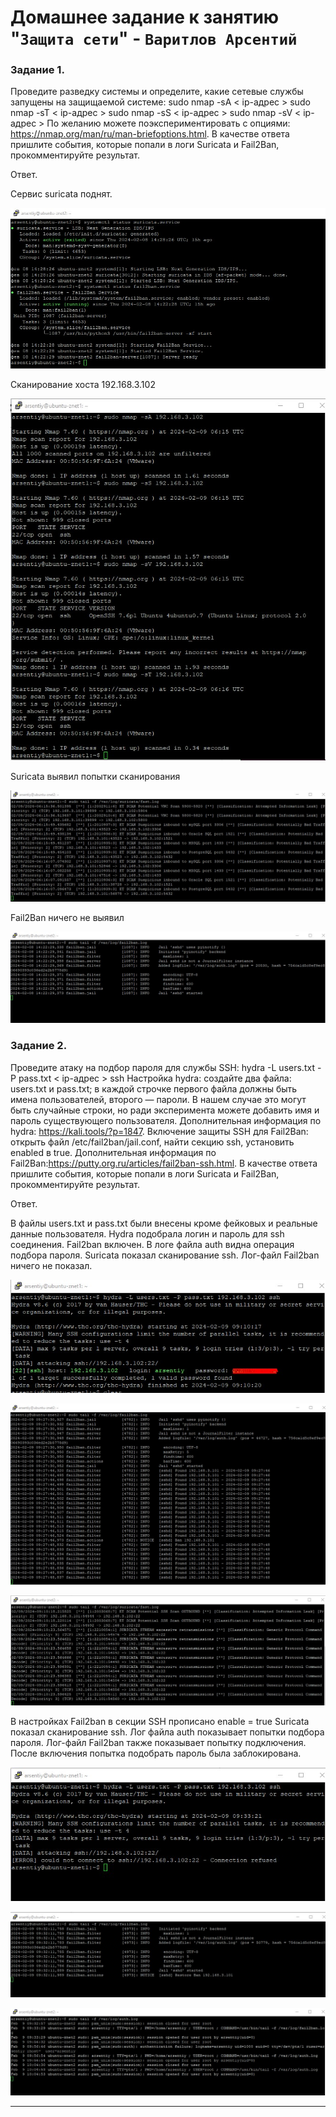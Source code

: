 # Домашнее задание к занятию "`Защита сети`" - `Варитлов Арсентий`


### Задание 1.

Проведите разведку системы и определите, какие сетевые службы запущены на защищаемой системе:
sudo nmap -sA < ip-адрес >
sudo nmap -sT < ip-адрес >
sudo nmap -sS < ip-адрес >
sudo nmap -sV < ip-адрес >
По желанию можете поэкспериментировать с опциями: https://nmap.org/man/ru/man-briefoptions.html.
В качестве ответа пришлите события, которые попали в логи Suricata и Fail2Ban, прокомментируйте результат.

Ответ. 

Сервис suricata поднят.

![Скриншот 1](https://github.com/ArsentiyV/02-monitoring/blob/main/img/znet-1-1.jpg)

Сканирование хоста 192.168.3.102

![Скриншот 1](https://github.com/ArsentiyV/02-monitoring/blob/main/img/znet-1-2.jpg)

Suricata выявил попытки сканирования

![Скриншот 1](https://github.com/ArsentiyV/02-monitoring/blob/main/img/znet-1-3.jpg)

Fail2Ban ничего не выявил

![Скриншот 1](https://github.com/ArsentiyV/02-monitoring/blob/main/img/znet-1-4.jpg)


### Задание 2. 


Проведите атаку на подбор пароля для службы SSH:
hydra -L users.txt -P pass.txt < ip-адрес > ssh
Настройка hydra:
создайте два файла: users.txt и pass.txt;
в каждой строчке первого файла должны быть имена пользователей, второго — пароли. В нашем случае это могут 
быть случайные строки, но ради эксперимента можете добавить имя и пароль существующего пользователя.
Дополнительная информация по hydra: https://kali.tools/?p=1847.
Включение защиты SSH для Fail2Ban:
открыть файл /etc/fail2ban/jail.conf,
найти секцию ssh,
установить enabled в true.
Дополнительная информация по Fail2Ban:https://putty.org.ru/articles/fail2ban-ssh.html.
В качестве ответа пришлите события, которые попали в логи Suricata и Fail2Ban, прокомментируйте результат.

Ответ.

В файлы users.txt и pass.txt были внесены кроме фейковых и реальные данные пользователя. 
Hydra подобрала логин и пароль для ssh соединения.
Fail2ban включен.
В логе файла auth видна операция подбора пароля. Suricata показал сканирование ssh. 
Лог-файл Fail2ban ничего не показал.

![Скриншот 1](https://github.com/ArsentiyV/02-monitoring/blob/main/img/znet-2-1.jpg)

![Скриншот 1](https://github.com/ArsentiyV/02-monitoring/blob/main/img/znet-2-2.jpg)

![Скриншот 1](https://github.com/ArsentiyV/02-monitoring/blob/main/img/znet-2-3.jpg)

В настройках Fail2ban в секции SSH прописано enable = true
Suricata показал сканирование ssh. Лог файла auth показывает попытки подбора пароля. 
Лог-файл Fail2ban также показывает попытку подключения. После включения попытка подобрать 
пароль была заблокирована.

![Скриншот 1](https://github.com/ArsentiyV/02-monitoring/blob/main/img/znet-2-4.jpg)

![Скриншот 1](https://github.com/ArsentiyV/02-monitoring/blob/main/img/znet-2-5.jpg)

![Скриншот 1](https://github.com/ArsentiyV/02-monitoring/blob/main/img/znet-2-6.jpg)

---
